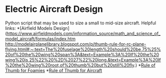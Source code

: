 # Electric Aircraft Design

Python script that may be used to size a small to mid-size aircraft. 
Helpful links:
*[Airfield Models Design](https://www.airfieldmodels.com/information_source/math_and_science_of_model_aircraft/formulas/index.htm
http://modelairplanelibrary.blogspot.com/p/thumb-rule-for-rc-plane-flying.html#:~:text=The%20fuselage%20length%20should%20be,75%25%20of%20the%20wing%20span%3A&text=Example%3A%20If%20the%20wing%20is,25%22%20%2D%2027%22%20long.&text=Example%3A%20If%20the%20wing%20root,of%20thumb%20but%20still%20fly.)
*[Rule of Thumb for Foamies](https://sites.google.com/site/robertclaus/rules-of-thumb-for-rc-foamies-gliders)
*[Rule of Thumb for Aircraft](https://www.homebuiltairplanes.com/forums/threads/rule-of-the-thumb-to-designing-a-plane.15668/)
